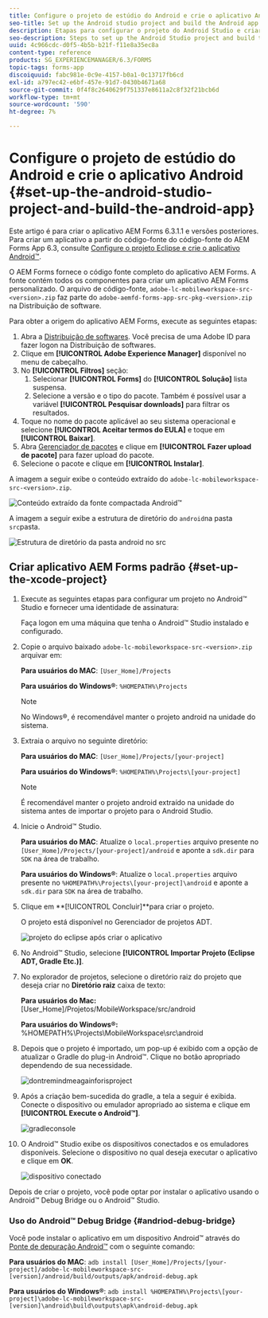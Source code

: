 ```yaml
---
title: Configure o projeto de estúdio do Android e crie o aplicativo Android
seo-title: Set up the Android studio project and build the Android app
description: Etapas para configurar o projeto do Android Studio e criar o instalador do aplicativo AEM Forms
seo-description: Steps to set up the Android Studio project and build the installer for the AEM Forms app
uuid: 4c966cdc-d0f5-4b5b-b21f-f11e8a35ec8a
content-type: reference
products: SG_EXPERIENCEMANAGER/6.3/FORMS
topic-tags: forms-app
discoiquuid: fabc981e-0c9e-4157-b0a1-0c13717fb6cd
exl-id: a797ec42-e6bf-457e-91d7-0430b4671a68
source-git-commit: 0f4f8c2640629f751337e8611a2c8f32f21bcb6d
workflow-type: tm+mt
source-wordcount: '590'
ht-degree: 7%

---
```


# Configure o projeto de estúdio do Android e crie o aplicativo Android {#set-up-the-android-studio-project-and-build-the-android-app}

Este artigo é para criar o aplicativo AEM Forms 6.3.1.1 e versões posteriores. Para criar um aplicativo a partir do código-fonte do código-fonte do AEM Forms App 6.3, consulte [Configure o projeto Eclipse e crie o aplicativo Android™](/help/forms/using/setup-eclipse-project-build-installer.md).

O AEM Forms fornece o código fonte completo do aplicativo AEM Forms. A fonte contém todos os componentes para criar um aplicativo AEM Forms personalizado. O arquivo de código-fonte, `adobe-lc-mobileworkspace-src-<version>.zip` faz parte do `adobe-aemfd-forms-app-src-pkg-<version>.zip` na Distribuição de software.

Para obter a origem do aplicativo AEM Forms, execute as seguintes etapas:

1. Abra a [Distribuição de softwares](https://experience.adobe.com/downloads). Você precisa de uma Adobe ID para fazer logon na Distribuição de softwares.
1. Clique em **[!UICONTROL Adobe Experience Manager]** disponível no menu de cabeçalho.
1. No **[!UICONTROL Filtros]** seção:
   1. Selecionar **[!UICONTROL Forms]** do **[!UICONTROL Solução]** lista suspensa.
   2. Selecione a versão e o tipo do pacote. Também é possível usar a variável **[!UICONTROL Pesquisar downloads]** para filtrar os resultados.
1. Toque no nome do pacote aplicável ao seu sistema operacional e selecione **[!UICONTROL Aceitar termos do EULA]** e toque em **[!UICONTROL Baixar]**.
1. Abra [Gerenciador de pacotes](https://experienceleague.adobe.com/docs/experience-manager-65/administering/contentmanagement/package-manager.html?lang=pt-BR) e clique em **[!UICONTROL Fazer upload de pacote]** para fazer upload do pacote.
1. Selecione o pacote e clique em **[!UICONTROL Instalar]**.

A imagem a seguir exibe o conteúdo extraído do `adobe-lc-mobileworkspace-src-<version>.zip`.

![Conteúdo extraído da fonte compactada Android™](assets/mws-content-1.png)

A imagem a seguir exibe a estrutura de diretório do `android`na pasta `src`pasta.

![Estrutura de diretório da pasta android no src](assets/android-folder.png)

## Criar aplicativo AEM Forms padrão {#set-up-the-xcode-project}

1. Execute as seguintes etapas para configurar um projeto no Android™ Studio e fornecer uma identidade de assinatura:

   Faça logon em uma máquina que tenha o Android™ Studio instalado e configurado.

1. Copie o arquivo baixado `adobe-lc-mobileworkspace-src-<version>.zip` arquivar em:

   **Para usuários do MAC**: `[User_Home]/Projects`

   **Para usuários do Windows®**: `%HOMEPATH%\Projects`

   >[!NOTE]
   >
   >No Windows®, é recomendável manter o projeto android na unidade do sistema.

1. Extraia o arquivo no seguinte diretório:

   **Para usuários do MAC**: `[User_Home]/Projects/[your-project]`

   **Para usuários do Windows®**: `%HOMEPATH%\Projects\[your-project]`

   >[!NOTE]
   >
   >É recomendável manter o projeto android extraído na unidade do sistema antes de importar o projeto para o Android Studio.

1. Inicie o Android™ Studio.

   **Para usuários do MAC**: Atualize o `local.properties` arquivo presente no `[User_Home]/Projects/[your-project]/android` e aponte a `sdk.dir` para `SDK` na área de trabalho.

   **Para usuários do Windows®**: Atualize o `local.properties` arquivo presente no `%HOMEPATH%\Projects\[your-project]\android` e aponte a `sdk.dir` para `SDK` na área de trabalho.

1. Clique em **[!UICONTROL Concluir]**para criar o projeto.

   O projeto está disponível no Gerenciador de projetos ADT.

   ![projeto do eclipse após criar o aplicativo](assets/eclipsebuildmws.png)

1. No Android™ Studio, selecione **[!UICONTROL Importar Projeto (Eclipse ADT, Gradle Etc.)]**.
1. No explorador de projetos, selecione o diretório raiz do projeto que deseja criar no **Diretório raiz** caixa de texto:

   **Para usuários do Mac:** [User_Home]/Projetos/MobileWorkspace/src/android

   **Para usuários do Windows®:** %HOMEPATH%\Projects\MobileWorkspace\src\android

1. Depois que o projeto é importado, um pop-up é exibido com a opção de atualizar o Gradle do plug-in Android™. Clique no botão apropriado dependendo de sua necessidade.

   ![dontremindmeagainforisproject](assets/dontremindmeagainforthisproject.png)

1. Após a criação bem-sucedida do gradle, a tela a seguir é exibida. Conecte o dispositivo ou emulador apropriado ao sistema e clique em **[!UICONTROL Execute o Android™]**.

   ![gradleconsole](assets/gradleconsole.png)

1. O Android™ Studio exibe os dispositivos conectados e os emuladores disponíveis. Selecione o dispositivo no qual deseja executar o aplicativo e clique em **OK**.

   ![dispositivo conectado](assets/connecteddevice.png)

Depois de criar o projeto, você pode optar por instalar o aplicativo usando o Android™ Debug Bridge ou o Android™ Studio.

### Uso do Android™ Debug Bridge {#andriod-debug-bridge}

Você pode instalar o aplicativo em um dispositivo Android™ através do [Ponte de depuração Android™](https://developer.android.com/tools/help/adb.html) com o seguinte comando:

**Para usuários do MAC**: `adb install [User_Home]/Projects/[your-project]/adobe-lc-mobileworkspace-src-[version]/android/build/outputs/apk/android-debug.apk`

**Para usuários do Windows®**: `adb install %HOMEPATH%\Projects\[your-project]\adobe-lc-mobileworkspace-src-[version]\android\build\outputs\apk\android-debug.apk`

